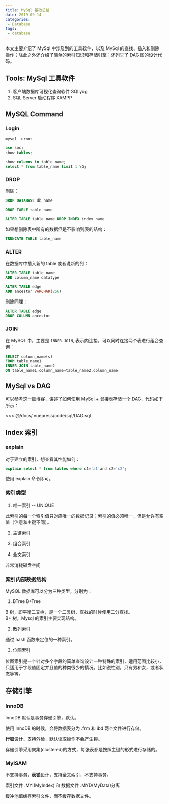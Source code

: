 ```yaml
---
title: MySql 基础总结
date: 2019-09-14
categories:
 - Database
tags:
 - database
---
```


本文主要介绍了 MySql 中涉及到的工具软件，以及 MySql 的查找、插入和删除操作；除此之外还介绍了简单的索引知识和存储引擎；还列举了 DAG 图的设计代码。

<!-- more -->

## Tools: MySql 工具软件

1. 客户端数据库可视化查询软件 SQLyog
2. SQL Server 启动程序 XAMPP

## MySQL Command

### Login

```sql
mysql -uroot

use soc;
show tables;

show columns in table_name;
select * from table_name limit 1 \G;
```

### DROP

删除：

```sql
DROP DATABASE db_name

DROP TABLE table_name

ALTER TABLE table_name DROP INDEX index_name
```

如果想删除表中所有的数据但是不影响到表的结构：

```sql
TRUNCATE TABLE table_name
```

### ALTER

在数据库中插入新的 table 或者说新的列：

```sql
ALTER TABLE table_name
ADD column_name datatype

ALTER TABLE edge
ADD ancestor VARCHAR(256)
```

删除同理：

```sql
ALTER TABLE edge 
DROP COLUMN ancestor
```

### JOIN

在 MySQL 中，主要是 `INNER JOIN`, 表示内连接，可以同时连接两个表进行组合查询：

```sql
SELECT column_name(s)
FROM table_name1
INNER JOIN table_name2 
ON table_name1.column_name=table_name2.column_name
```

## MySql vs DAG

[可以参考这一篇博客，讲述了如何使用 MySql + 邻接表存储一个 DAG](https://www.codeproject.com/Articles/22824/A-Model-to-Represent-Directed-Acyclic-Graphs-DAG-o)，代码如下所示：


  <<< @/docs/.vuepress/code/sql/DAG.sql

## Index 索引

### explain

对于建立的索引，想查看其性能如何：

```sql
explain select * from tables where c1='a1'and c2='c2';
```

使用 explain 命令即可。

### 索引类型

1. 唯一索引 -- UNIQUE

此索引的每一个索引值只对应唯一的数据记录；索引的值必须唯一，但是允许有空值（注意和主键不同）。

2. 主键索引

3. 组合索引

4. 全文索引

非常消耗磁盘空间

### 索引内部数据结构

MySQL 数据库可以分为三种类型，分别为：

1. BTree B+Tree

B 树，即平衡二叉树，是一个二叉树，查找的时候使用二分查找。  
B+ 树，Mysql 的索引主要实现结构。

2. 散列索引

通过 hash 函数来定位的一种索引。

3. 位图索引

位图索引是一个针对多个字段的简单查询设计一种特殊的索引，适用范围比较小，只适用于字段值固定并且值的种类很少的情况。比如说性别，只有男和女，或者状态等等。

## 存储引擎

### InnoDB

InnoDB 默认是事务存储引擎，默认。

使用 InnoDB 的时候，会将数据表分为 .frm 和 ibd 两个文件进行存储。

**行锁**设计、支持外检，默认读取操作不会产生锁。

存储引擎采用聚集(clustered)的方式，每张表都是按照主键的形式进行存储的。

### MyISAM

不支持事务，**表锁**设计，支持全文索引，不支持事务。

索引文件 .MYI(MyIndex) 和 数据文件 .MYD(MyData)分离

缓冲池值缓存索引文件，而不缓存数据文件。

